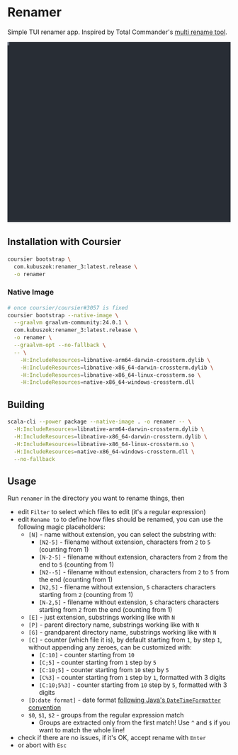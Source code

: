 # Renamer

Simple TUI renamer app. Inspired by Total Commander's [multi rename tool](https://www.ghisler.ch/wiki/index.php/Multi-rename_tool).

![example.svg](example.svg)

## Installation with Coursier

```bash
coursier bootstrap \
  com.kubuszok:renamer_3:latest.release \
  -o renamer
```

### Native Image

```bash
# once coursier/coursier#3057 is fixed
coursier bootstrap --native-image \
  --graalvm graalvm-community:24.0.1 \
  com.kubuszok:renamer_3:latest.release \
  -o renamer \
  --graalvm-opt --no-fallback \
  -- \
    -H:IncludeResources=libnative-arm64-darwin-crossterm.dylib \
    -H:IncludeResources=libnative-x86_64-darwin-crossterm.dylib \
    -H:IncludeResources=libnative-x86_64-linux-crossterm.so \
    -H:IncludeResources=native-x86_64-windows-crossterm.dll
```

## Building

```bash
scala-cli --power package --native-image . -o renamer -- \
  -H:IncludeResources=libnative-arm64-darwin-crossterm.dylib \
  -H:IncludeResources=libnative-x86_64-darwin-crossterm.dylib \
  -H:IncludeResources=libnative-x86_64-linux-crossterm.so \
  -H:IncludeResources=native-x86_64-windows-crossterm.dll \
  --no-fallback
```

## Usage

Run `renamer` in the directory you want to rename things, then

 * edit `Filter` to select which files to edit (it's a regular expression)
 * edit `Rename to` to define how files should be renamed, you can use the following magic placeholders:
    * `[N]` - name without extension, you can select the substring with:
      * `[N2-5]` - filename without extension, characters from `2` to `5` (counting from 1)
      * `[N-2-5]` - filename without extension, characters from `2` from the end to `5` (counting from 1)
      * `[N2--5]` - filename without extension, characters from `2` to `5` from the end (counting from 1)
      * `[N2,5]` - filename without extension, `5` characters characters starting from `2` (counting from 1)
      * `[N-2,5]` - filename without extension, `5` characters characters starting from `2` from the end (counting from 1)
    * `[E]` - just extension, substrings working like with `N`
    * `[P]` - parent directory name, substrings working like with `N`
    * `[G]` - grandparent directory name, substrings working like with `N`
    * `[C]` - counter (which file it is), by default starting from `1`, by step `1`, without appending any zeroes, can be customized with:
      * `[C:10]` - counter starting from `10`
      * `[C;5]` - counter starting from `1` step by `5`
      * `[C:10;5]` - counter starting from `10` step by `5`
      * `[C%3]` - counter starting from `1` step by `1`, formatted with 3 digits
      * `[C:10;5%3]` - counter starting from `10` step by `5`, formatted with 3 digits
    * `[D:date format]` - date format [following Java's `DateTimeFormatter` convention](https://docs.oracle.com/javase/8/docs/api/java/time/format/DateTimeFormatter.html)
    * `$0`, `$1`, `$2` - groups from the regular expression match
      * Groups are extracted only from the first match! Use `^` and `$` if you want to match the whole line!
 * check if there are no issues, if it's OK, accept rename with `Enter`
 * or abort with `Esc`

